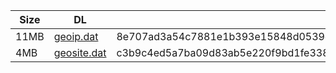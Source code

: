 |    Size   |     DL  | sha512sum |
|  ---  |  ---  |  ---  |
| 11MB | [geoip.dat](https://cdn.jsdelivr.net/gh/googleians/Rules@main/geoip.dat) | 8e707ad3a54c7881e1b393e15848d0539dda300b06b9a0cde25eecdc9d81dba74907178fce978714f02ee48f851ff7d8872ae9c60985421a8950f3a126df59c0 |
| 4MB | [geosite.dat](https://cdn.jsdelivr.net/gh/googleians/Rules@main/geosite.dat) | c3b9c4ed5a7ba09d83ab5e220f9bd1fe338ccaddb25b14e9b0f0943f5b9e407d535ab64fd33efec5cca6d73ae3f464d7dbb66bbe3c3180b0ed1f1508033012d5 |
